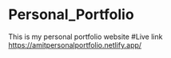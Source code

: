 # Personal_Portfolio
This is my personal portfolio website 
#Live link 
https://amitpersonalportfolio.netlify.app/
